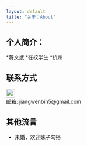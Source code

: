 ```yaml
---
layout: default
title: "关于：About"
---
```


## 个人简介：

*蒋文斌
*在校学生
*杭州

## 联系方式

<p class="contact">
 <a href="https://github.com/Mutouboy" title="Github联系我"><img src="http://www.github.com/favicon.ico" width="24" height="24" style="display:inline-block;vertical-align:middle"></a><br/>
邮箱: jiangwenbin5@gmail.com 
</p>


## 其他流言
* 未婚，欢迎妹子勾搭
